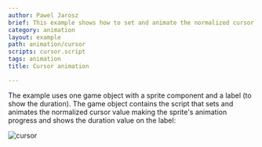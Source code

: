 ```yaml
---
author: Pawel Jarosz
brief: This example shows how to set and animate the normalized cursor value.
category: animation
layout: example
path: animation/cursor
scripts: cursor.script
tags: animation
title: Cursor animation

---
```


The example uses one game object with a sprite component and a label (to show the duration). The game object contains the script that sets and animates the normalized cursor value making the sprite's animation progress and shows the duration value on the label:

![cursor](cursor.png)